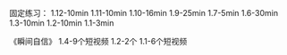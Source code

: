 固定练习：
1.12-10min
1.11-10min
1.10-16min
1.9-25min
1.7-5min
1.6-30min
1.3-10min
1.2-10min
1.1-3min

《瞬间自信》
1.4-9个短视频
1.2-2个
1.1-6个短视频
